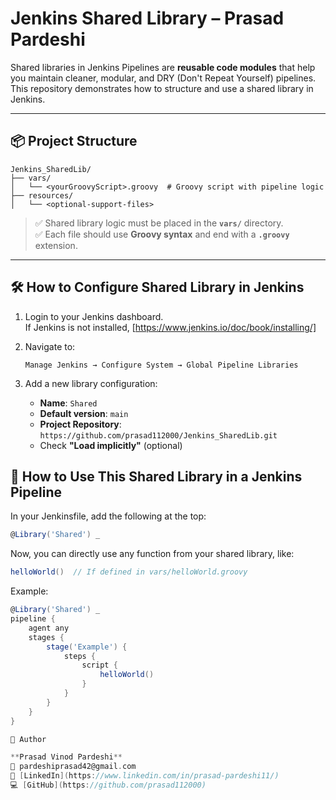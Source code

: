 
# Jenkins Shared Library – Prasad Pardeshi

Shared libraries in Jenkins Pipelines are **reusable code modules** that help you maintain cleaner, modular, and DRY (Don't Repeat Yourself) pipelines. This repository demonstrates how to structure and use a shared library in Jenkins.

---

## 📦 Project Structure

```
Jenkins_SharedLib/
├── vars/
│   └── <yourGroovyScript>.groovy  # Groovy script with pipeline logic
├── resources/
│   └── <optional-support-files>
```

> ✅ Shared library logic must be placed in the **`vars/`** directory.  
> ✅ Each file should use **Groovy syntax** and end with a **`.groovy`** extension.

---

## 🛠 How to Configure Shared Library in Jenkins

1. Login to your Jenkins dashboard.  
   If Jenkins is not installed, [https://www.jenkins.io/doc/book/installing/]

2. Navigate to:
   ```
   Manage Jenkins → Configure System → Global Pipeline Libraries
   ```

3. Add a new library configuration:
   - **Name**: `Shared`
   - **Default version**: `main`
   - **Project Repository**:  
     `https://github.com/prasad112000/Jenkins_SharedLib.git`
   - Check **"Load implicitly"** (optional)

## 🚀 How to Use This Shared Library in a Jenkins Pipeline

In your Jenkinsfile, add the following at the top:

```groovy
@Library('Shared') _
```

Now, you can directly use any function from your shared library, like:

```groovy
helloWorld()  // If defined in vars/helloWorld.groovy
```

Example:

```groovy
@Library('Shared') _
pipeline {
    agent any
    stages {
        stage('Example') {
            steps {
                script {
                    helloWorld()
                }
            }
        }
    }
}

🙌 Author

**Prasad Vinod Pardeshi**  
📧 pardeshiprasad42@gmail.com  
🔗 [LinkedIn](https://www.linkedin.com/in/prasad-pardeshi11/)  
💻 [GitHub](https://github.com/prasad112000)

